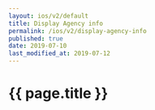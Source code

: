 ```yaml
---
layout: ios/v2/default
title: Display Agency info
permalink: /ios/v2/display-agency-info
published: true
date: 2019-07-10
last_modified_at: 2019-07-12
---
```


# {{ page.title }}
